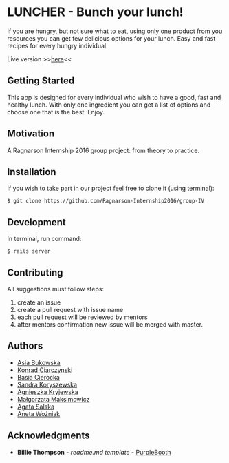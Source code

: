 # LUNCHER - Bunch your lunch!

If you are hungry, but not sure what to eat, using only one product from you resources you can get few delicious options for your lunch. Easy and fast recipes for every hungry individual.

Live version >>[here](https://group4.herokuapp.com/)<<

## Getting Started

This app is designed for every individual who wish to have a good, fast and healthy lunch. With only one ingredient you can get a list of options and choose one that is the best.
Enjoy.

## Motivation

A Ragnarson Internship 2016 group project: from theory to practice.

## Installation

If you wish to take part in our project feel free to clone it (using terminal):

```
$ git clone https://github.com/Ragnarson-Internship2016/group-IV
```

## Development

In terminal, run command:

```
$ rails server
```

## Contributing

All suggestions must follow steps:
1. create an issue
2. create a pull request with issue name
3. each pull request will be reviewed by mentors
4. after mentors confirmation new issue will be merged with master.

## Authors

* [Asia Bukowska](https://github.com/abukowska)
* [Konrad Ciarczynski](https://github.com/crsck)
* [Basia Cierocka](https://github.com/basiacierocka)
* [Sandra Koryszewska](https://github.com/sandrakoryszewska)
* [Agnieszka Kryjewska](https://github.com/almuredin)
* [Małgorzata Maksimowicz](https://github.com/gosiamaks)
* [Agata Salska](https://github.com/agatasalska)
* [Aneta Woźniak](https://github.com/jeathli)

## Acknowledgments

* **Billie Thompson** - *readme.md template* - [PurpleBooth](https://github.com/PurpleBooth)
